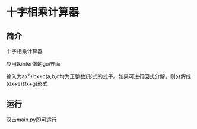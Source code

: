 # 十字相乘计算器

## 简介

十字相乘计算器

应用tkinter做的gui界面

输入为ax²±bx±c(a,b,c均为正整数)形式的式子。如果可进行因式分解，则分解成(dx+e)(fx+g)形式

## 运行

双击main.py即可运行
